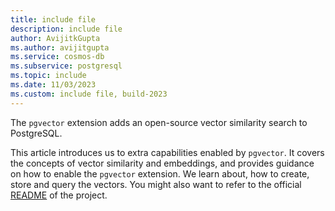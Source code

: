 ```yaml
---
title: include file
description: include file
author: AvijitkGupta
ms.author: avijitgupta
ms.service: cosmos-db
ms.subservice: postgresql
ms.topic: include
ms.date: 11/03/2023
ms.custom: include file, build-2023
---
```


The `pgvector` extension adds an open-source vector similarity search to PostgreSQL.

This article introduces us to extra capabilities enabled by `pgvector`. It covers the concepts of vector similarity and embeddings, and provides guidance on how to enable the `pgvector` extension. We learn about, how to create, store and query the vectors.
You might also want to refer to the official [README](https://github.com/pgvector/pgvector/blob/master/README.md) of the project.